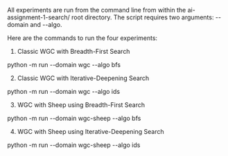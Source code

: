 All experiments are run from the command line from within the ai-assignment-1-search/ root directory. The script requires two arguments: --domain and --algo.

Here are the commands to run the four experiments:
1. Classic WGC with Breadth-First Search

python -m run --domain wgc --algo bfs

2. Classic WGC with Iterative-Deepening Search

python -m run --domain wgc --algo ids

3. WGC with Sheep using Breadth-First Search

python -m run --domain wgc-sheep --algo bfs

4. WGC with Sheep using Iterative-Deepening Search

python -m run --domain wgc-sheep --algo ids